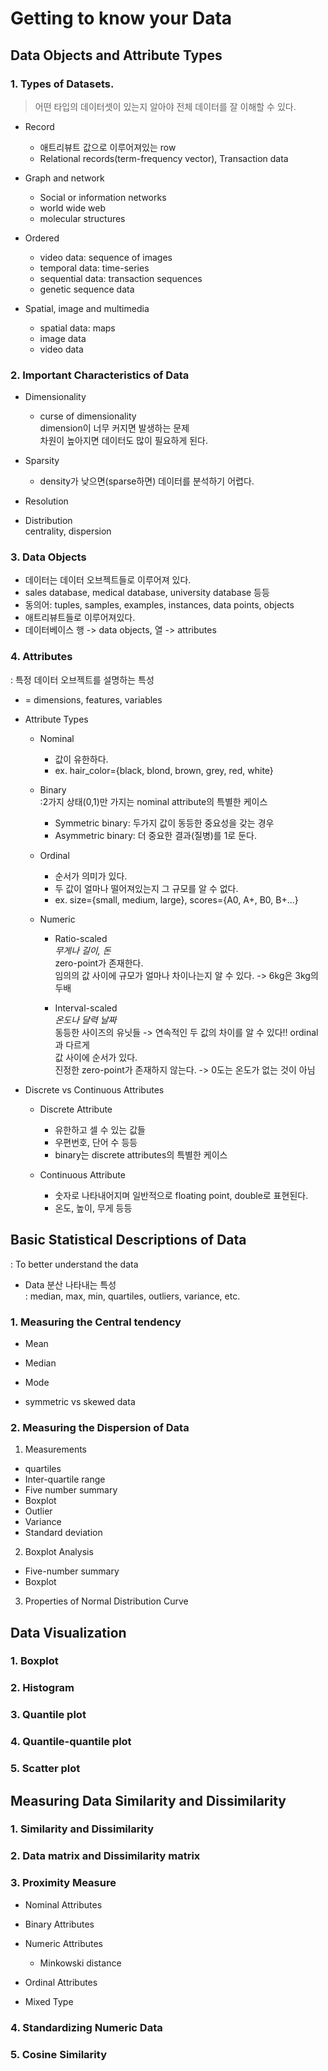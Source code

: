 # Getting to know your Data  

## Data Objects and Attribute Types  

### 1. Types of Datasets.  
> 어떤 타입의 데이터셋이 있는지 알아야 전체 데이터를 잘 이해할 수 있다.  

- Record  
  - 애트리뷰트 값으로 이루어져있는 row  
  - Relational records(term-frequency vector), Transaction data  
  
- Graph and network   
  - Social or information networks  
  - world wide web  
  - molecular structures  
  
- Ordered  
  - video data: sequence of images  
  - temporal data: time-series  
  - sequential data: transaction sequences  
  - genetic sequence data  
  
- Spatial, image and multimedia  
  - spatial data: maps  
  - image data  
  - video data  

### 2. Important Characteristics of Data  

- Dimensionality  
  - curse of dimensionality  
    dimension이 너무 커지면 발생하는 문제  
    차원이 높아지면 데이터도 많이 필요하게 된다.  
    
- Sparsity  
  - density가 낮으면(sparse하면) 데이터를 분석하기 어렵다.  
  
- Resolution  
  
- Distribution  
  centrality, dispersion  

### 3. Data Objects  

- 데이터는 데이터 오브젝트들로 이루어져 있다.  
- sales database, medical database, university database 등등  
- 동의어: tuples, samples, examples, instances, data points, objects  
- 애트리뷰트들로 이루어져있다.    
- 데이터베이스 행 -> data objects, 열 -> attributes  
  
  
### 4. Attributes  
: 특정 데이터 오브젝트를 설명하는 특성  

- = dimensions, features, variables  
  

- Attribute Types
  - Nominal  
    - 값이 유한하다.  
    - ex. hair_color={black, blond, brown, grey, red, white}  
    
  - Binary  
    :2가지 상태(0,1)만 가지는 nominal attribute의 특별한 케이스  
    - Symmetric binary: 두가지 값이 동등한 중요성을 갖는 경우  
    - Asymmetric binary: 더 중요한 결과(질병)를 1로 둔다.  
    
  - Ordinal  
    - 순서가 의미가 있다.  
    - 두 값이 얼마나 떨어져있는지 그 규모를 알 수 없다.  
    - ex. size={small, medium, large}, scores={A0, A+, B0, B+...}  
    
  - Numeric  
    - Ratio-scaled  
      *무게나 길이, 돈*  
      zero-point가 존재한다.  
      임의의 값 사이에 규모가 얼마나 차이나는지 알 수 있다. -> 6kg은 3kg의 두배  
      
    - Interval-scaled   
      *온도나 달력 날짜*  
      동등한 사이즈의 유닛들 -> 연속적인 두 값의 차이를 알 수 있다!! ordinal과 다르게    
      값 사이에 순서가 있다.  
      진정한 zero-point가 존재하지 않는다. -> 0도는 온도가 없는 것이 아님   

- Discrete vs Continuous Attributes  

  - Discrete Attribute  
    - 유한하고 셀 수 있는 값들  
    - 우편번호, 단어 수 등등  
    - binary는 discrete attributes의 특별한 케이스  
     
  - Continuous Attribute  
    - 숫자로 나타내어지며 일반적으로 floating point, double로 표현된다.  
    - 온도, 높이, 무게 등등  
    
      
  
## Basic Statistical Descriptions of Data  
: To better understand the data  

- Data 분산 나타내는 특성  
  : median, max, min, quartiles, outliers, variance, etc.  
  
### 1. Measuring the Central tendency  
- Mean  
- Median  
- Mode  

- symmetric vs skewed data  


### 2. Measuring the Dispersion of Data  

1) Measurements    
- quartiles  
- Inter-quartile range  
- Five number summary  
- Boxplot  
- Outlier  
- Variance  
- Standard deviation  

2) Boxplot Analysis  
- Five-number summary  
- Boxplot  

3) Properties of Normal Distribution Curve  



## Data Visualization  

### 1. Boxplot  
### 2. Histogram  
### 3. Quantile plot  
### 4. Quantile-quantile plot  
### 5. Scatter plot  


## Measuring Data Similarity and Dissimilarity  

### 1. Similarity and Dissimilarity  

### 2. Data matrix and Dissimilarity matrix  

### 3. Proximity Measure  

  - Nominal Attributes  
  
  - Binary Attributes  
  
  - Numeric Attributes  
    
    - Minkowski distance  
    
  - Ordinal Attributes  
  
  - Mixed Type  
  
  
### 4. Standardizing Numeric Data    


### 5. Cosine Similarity  




